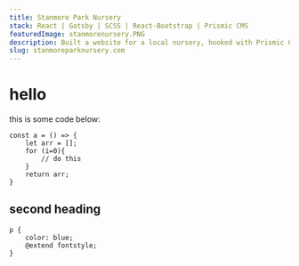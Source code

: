```yaml
---
title: Stanmore Park Nursery
stack: React | Gatsby | SCSS | React-Bootstrap | Prismic CMS
featuredImage: stanmorenursery.PNG
description: Built a website for a local nursery, hooked with Prismic CMS.
slug: stanmoreparknursery.com
---
```


# hello

this is some code below:

```javascript{3-5}
const a = () => {
    let arr = [];
    for (i=0){
        // do this
    }
    return arr;
}
```

## second heading

```scss{2-3}
p {
    color: blue;
    @extend fontstyle;
}
```